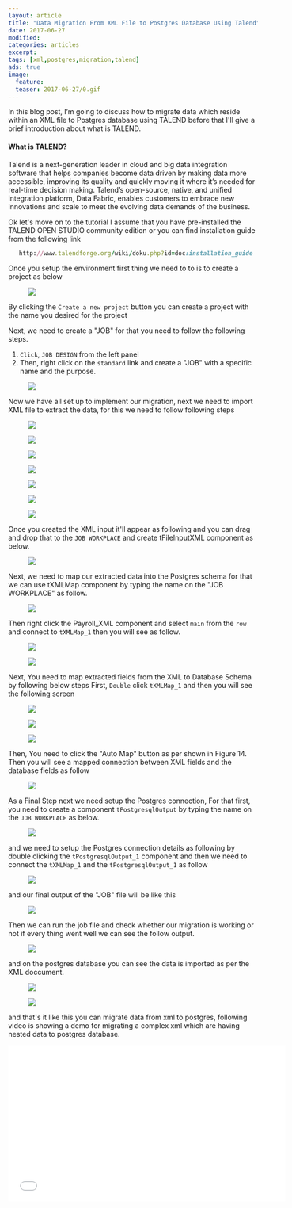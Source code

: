 ```yaml
---
layout: article
title: "Data Migration From XML File to Postgres Database Using Talend"
date: 2017-06-27
modified:
categories: articles
excerpt:
tags: [xml,postgres,migration,talend]
ads: true
image:
  feature: 
  teaser: 2017-06-27/0.gif
--- 
```


In this blog post, I’m going to discuss how to migrate data which reside within an XML file to Postgres 
database using TALEND before that I'll give a brief introduction about what is TALEND.

#### What is TALEND?

Talend is a next-generation leader in cloud and big data integration software that helps companies become 
data driven by making data more accessible, improving its quality and quickly moving it where it’s needed 
for real-time decision making. Talend’s open-source, native, and unified integration platform, Data Fabric, 
enables customers to embrace new innovations and scale to meet the evolving data demands of the business.

Ok let's move on to the tutorial I assume that you have pre-installed the TALEND OPEN STUDIO community edition
or you can find installation guide from the following link

```ruby
   http://www.talendforge.org/wiki/doku.php?id=doc:installation_guide
```

Once you setup the environment first thing we need to to is to create a project as below

<figure>
	<a href="#"><img src="{{ site.url }}/images/2017-06-27/1.png"></a>
	<figcaption></figcaption>
</figure>

By clicking the `Create a new project` button you can create a project with the name you 
desired for the project

Next, we need to create a "JOB" for that you need to follow the following steps.

1. `Click`, `JOB DESIGN` from the left panel
2. Then, right click on the `standard` link and create a "JOB" with a specific name and the purpose.

<figure>
	<a href="#"><img src="{{ site.url }}/images/2017-06-27/2.png"></a>
	<figcaption></figcaption>
</figure>

Now we have all set up to implement our migration, next we need to import XML file to extract the data, 
for this we need to follow following steps

<figure>
	<a href="#"><img src="{{ site.url }}/images/2017-06-27/3.png"></a>
	<figcaption></figcaption>
</figure>

<figure>
	<a href="#"><img src="{{ site.url }}/images/2017-06-27/4.png"></a>
	<figcaption></figcaption>
</figure>

<figure>
	<a href="#"><img src="{{ site.url }}/images/2017-06-27/5.png"></a>
	<figcaption></figcaption>
</figure>

<figure>
	<a href="#"><img src="{{ site.url }}/images/2017-06-27/5_1.png"></a>
	<figcaption></figcaption>
</figure>

<figure>
	<a href="#"><img src="{{ site.url }}/images/2017-06-27/6.png"></a>
	<figcaption></figcaption>
</figure>

<figure>
	<a href="#"><img src="{{ site.url }}/images/2017-06-27/7.png"></a>
	<figcaption></figcaption>
</figure>

<figure>
	<a href="#"><img src="{{ site.url }}/images/2017-06-27/8.png"></a>
	<figcaption></figcaption>
</figure>

Once you created the XML input it'll appear as following and you can drag and drop 
that to the `JOB WORKPLACE` and create tFileInputXML component as below.

<figure>
	<a href="#"><img src="{{ site.url }}/images/2017-06-27/10.png"></a>
	<figcaption></figcaption>
</figure>

Next, we need to map our extracted data into the Postgres schema for that we can use tXMLMap 
component by typing the name on the "JOB WORKPLACE" as follow.

<figure>
	<a href="#"><img src="{{ site.url }}/images/2017-06-27/11.png"></a>
	<figcaption></figcaption>
</figure>

Then right click the Payroll_XML component and select `main` from the `row` and 
connect to `tXMLMap_1` then you will see as follow.

<figure>
	<a href="#"><img src="{{ site.url }}/images/2017-06-27/12.png"></a>
	<figcaption></figcaption>
</figure>

<figure>
	<a href="#"><img src="{{ site.url }}/images/2017-06-27/13.png"></a>
	<figcaption></figcaption>
</figure>

Next, You need to map extracted fields from the XML to Database Schema by following below steps
First, `Double` click `tXMLMap_1` and then you will see the following screen

<figure>
	<a href="#"><img src="{{ site.url }}/images/2017-06-27/14.png"></a>
	<figcaption></figcaption>
</figure>

<figure>
	<a href="#"><img src="{{ site.url }}/images/2017-06-27/15.png"></a>
	<figcaption></figcaption>
</figure>

<figure>
	<a href="#"><img src="{{ site.url }}/images/2017-06-27/16.png"></a>
	<figcaption></figcaption>
</figure>

Then, You need to click the "Auto Map" button as per shown in Figure 14. Then you will see a mapped 
connection between XML fields and the database fields as follow

<figure>
	<a href="#"><img src="{{ site.url }}/images/2017-06-27/17.png"></a>
	<figcaption></figcaption>
</figure>

As a Final Step next we need setup the Postgres connection, For that first, you need to create a 
component `tPostgresqlOutput` by typing the name on the `JOB WORKPLACE` as below.

<figure>
	<a href="#"><img src="{{ site.url }}/images/2017-06-27/18.png"></a>
	<figcaption></figcaption>
</figure>

and we need to setup the Postgres connection details as following by double clicking the `tPostgresqlOutput_1` 
component and then we need to connect the `tXMLMap_1` and the `tPostgresqlOutput_1` as follow

<figure>
	<a href="#"><img src="{{ site.url }}/images/2017-06-27/19.png"></a>
	<figcaption></figcaption>
</figure>

and our final output of the "JOB" file will be like this 

<figure>
	<a href="#"><img src="{{ site.url }}/images/2017-06-27/20.png"></a>
	<figcaption></figcaption>
</figure>

Then we can run the job file and check whether our migration is working or not if every thing went well
we can see the follow output.

<figure>
	<a href="#"><img src="{{ site.url }}/images/2017-06-27/21.png"></a>
	<figcaption></figcaption>
</figure>

and on the postgres database you can see the data is imported as per the XML doccument.

<figure>
	<a href="#"><img src="{{ site.url }}/images/2017-06-27/22.png"></a>
	<figcaption></figcaption>
</figure>

<figure>
	<a href="#"><img src="{{ site.url }}/images/2017-06-27/23.png"></a>
	<figcaption></figcaption>
</figure>

and that's it like this you can migrate data from xml to postgres, following video is showing a demo
for migrating a complex xml which are having nested data to postgres database.


<iframe width="560" height="315" src="//www.youtube.com/embed/uEcRBc_245c" frameborder="0"> </iframe>





